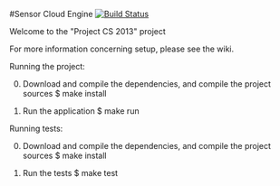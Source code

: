 #Sensor Cloud Engine
[![Build Status](https://travis-ci.org/projectcs13/sensor-cloud.png)](https://travis-ci.org/projectcs13/sensor-cloud)

Welcome to the "Project CS 2013" project

For more information concerning setup, please see the wiki.

Running the project:

0. Download and compile the dependencies, and compile the project sources
   $ make install

1. Run the application
   $ make run

Running tests:

0. Download and compile the dependencies, and compile the project sources
   $ make install

1. Run the tests
   $ make test
